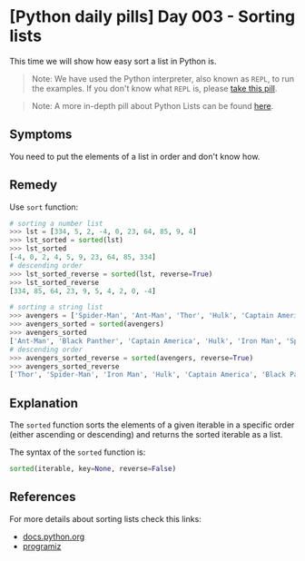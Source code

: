 # [Python daily pills] Day 003 - Sorting lists

This time we will show how easy sort a list in Python is.

> Note: We have used the Python interpreter, also known as `REPL`, to run the examples. If you don't know what `REPL` is, please [take this pill](../day-005).

> Note: A more in-depth pill about Python Lists can be found [here](../day-013).

## Symptoms

You need to put the elements of a list in order and don't know how.

## Remedy

Use `sort` function:

```python
# sorting a number list
>>> lst = [334, 5, 2, -4, 0, 23, 64, 85, 9, 4]
>>> lst_sorted = sorted(lst)
>>> lst_sorted
[-4, 0, 2, 4, 5, 9, 23, 64, 85, 334]
# descending order
>>> lst_sorted_reverse = sorted(lst, reverse=True)
>>> lst_sorted_reverse
[334, 85, 64, 23, 9, 5, 4, 2, 0, -4]

# sorting a string list
>>> avengers = ['Spider-Man', 'Ant-Man', 'Thor', 'Hulk', 'Captain America', 'Black Panther', 'Iron Man']
>>> avengers_sorted = sorted(avengers)
>>> avengers_sorted
['Ant-Man', 'Black Panther', 'Captain America', 'Hulk', 'Iron Man', 'Spider-Man', 'Thor']
# descending order
>>> avengers_sorted_reverse = sorted(avengers, reverse=True)
>>> avengers_sorted_reverse
['Thor', 'Spider-Man', 'Iron Man', 'Hulk', 'Captain America', 'Black Panther', 'Ant-Man']
```

## Explanation

The `sorted` function sorts the elements of a given iterable in a specific order (either ascending or descending) and returns the sorted iterable as a list.

The syntax of the `sorted` function is:

```python
sorted(iterable, key=None, reverse=False)
```

## References

For more details about sorting lists check this links:

- [docs.python.org](https://docs.python.org/3/library/stdtypes.html?highlight=sort#list.sort)
- [programiz](https://www.programiz.com/python-programming/methods/built-in/sorted)
